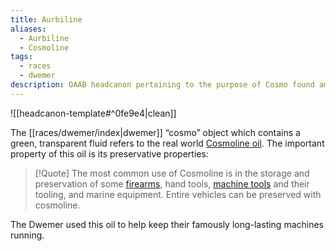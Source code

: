 ```yaml
---
title: Aurbiline
aliases:
  - Aurbiline
  - Cosmoline
tags:
  - races
  - dwemer
description: OAAB headcanon pertaining to the purpose of Cosmo found among Dwemer ruins.
---
```

![[headcanon-template#^0fe9e4|clean]]

The [[races/dwemer/index|dwemer]] “cosmo” object which contains a green, transparent fluid refers to the real world [Cosmoline oil]([https://en.wikipedia.org/wiki/Cosmoline). The important property of this oil is its preservative properties:

> [!Quote]
> The most common use of Cosmoline is in the storage and preservation of some [firearms](https://en.wikipedia.org/wiki/Firearm), hand tools, [machine tools](https://en.wikipedia.org/wiki/Machine_tool) and their tooling, and marine equipment. Entire vehicles can be preserved with cosmoline.
> 

The Dwemer used this oil to help keep their famously long-lasting machines running.